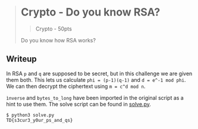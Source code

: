 > # Crypto - Do you know RSA?
> > Crypto - 50pts
>
> Do you know how RSA works?

## Writeup
In RSA `p` and `q` are supposed to be secret, but in this challenge we are given them both. This lets us calculate `phi = (p-1)(q-1)` and `d = e^-1 mod phi`. We can then decrypt the ciphertext using `m = c^d mod n`.

`ìnverse` and `bytes_to_long` have been imported in the original script as a hint to use them. The solve script can be found in [solve.py](./solve.py).

```console
$ python3 solve.py
TD{s3cur3_y0ur_ps_and_qs}
```